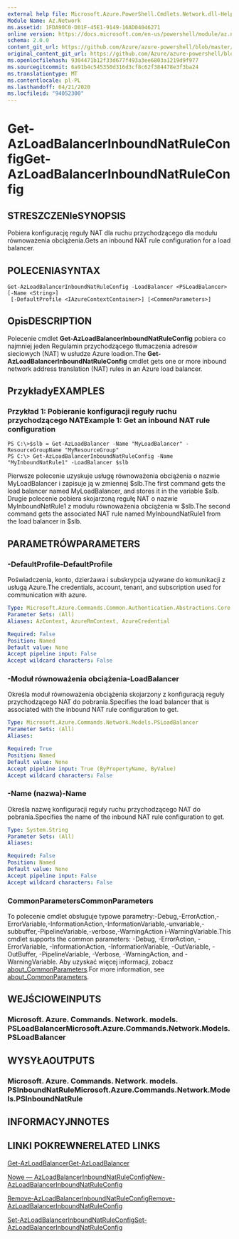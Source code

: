 ```yaml
---
external help file: Microsoft.Azure.PowerShell.Cmdlets.Network.dll-Help.xml
Module Name: Az.Network
ms.assetid: 1FDA90C0-D01F-45E1-9149-16AD04046271
online version: https://docs.microsoft.com/en-us/powershell/module/az.network/get-azloadbalancerinboundnatruleconfig
schema: 2.0.0
content_git_url: https://github.com/Azure/azure-powershell/blob/master/src/Network/Network/help/Get-AzLoadBalancerInboundNatRuleConfig.md
original_content_git_url: https://github.com/Azure/azure-powershell/blob/master/src/Network/Network/help/Get-AzLoadBalancerInboundNatRuleConfig.md
ms.openlocfilehash: 9304471b12f33d677f493a3ee6803a1219d9f977
ms.sourcegitcommit: 6a91b4c545350d316d3cf8c62f384478e3f3ba24
ms.translationtype: MT
ms.contentlocale: pl-PL
ms.lasthandoff: 04/21/2020
ms.locfileid: "94052300"
---
```

# <span data-ttu-id="0b5ac-101">Get-AzLoadBalancerInboundNatRuleConfig</span><span class="sxs-lookup"><span data-stu-id="0b5ac-101">Get-AzLoadBalancerInboundNatRuleConfig</span></span>

## <span data-ttu-id="0b5ac-102">STRESZCZENIe</span><span class="sxs-lookup"><span data-stu-id="0b5ac-102">SYNOPSIS</span></span>
<span data-ttu-id="0b5ac-103">Pobiera konfigurację reguły NAT dla ruchu przychodzącego dla modułu równoważenia obciążenia.</span><span class="sxs-lookup"><span data-stu-id="0b5ac-103">Gets an inbound NAT rule configuration for a load balancer.</span></span>

## <span data-ttu-id="0b5ac-104">POLECENIA</span><span class="sxs-lookup"><span data-stu-id="0b5ac-104">SYNTAX</span></span>

```
Get-AzLoadBalancerInboundNatRuleConfig -LoadBalancer <PSLoadBalancer> [-Name <String>]
 [-DefaultProfile <IAzureContextContainer>] [<CommonParameters>]
```

## <span data-ttu-id="0b5ac-105">Opis</span><span class="sxs-lookup"><span data-stu-id="0b5ac-105">DESCRIPTION</span></span>
<span data-ttu-id="0b5ac-106">Polecenie cmdlet **Get-AzLoadBalancerInboundNatRuleConfig** pobiera co najmniej jeden Regulamin przychodzącego tłumaczenia adresów sieciowych (NAT) w usłudze Azure loadion.</span><span class="sxs-lookup"><span data-stu-id="0b5ac-106">The **Get-AzLoadBalancerInboundNatRuleConfig** cmdlet gets one or more inbound network address translation (NAT) rules in an Azure load balancer.</span></span>

## <span data-ttu-id="0b5ac-107">Przykłady</span><span class="sxs-lookup"><span data-stu-id="0b5ac-107">EXAMPLES</span></span>

### <span data-ttu-id="0b5ac-108">Przykład 1: Pobieranie konfiguracji reguły ruchu przychodzącego NAT</span><span class="sxs-lookup"><span data-stu-id="0b5ac-108">Example 1: Get an inbound NAT rule configuration</span></span>
```
PS C:\>$slb = Get-AzLoadBalancer -Name "MyLoadBalancer" -ResourceGroupName "MyResourceGroup"
PS C:\> Get-AzLoadBalancerInboundNatRuleConfig -Name "MyInboundNatRule1" -LoadBalancer $slb
```

<span data-ttu-id="0b5ac-109">Pierwsze polecenie uzyskuje usługę równoważenia obciążenia o nazwie MyLoadBalancer i zapisuje ją w zmiennej $slb.</span><span class="sxs-lookup"><span data-stu-id="0b5ac-109">The first command gets the load balancer named MyLoadBalancer, and stores it in the variable $slb.</span></span>
<span data-ttu-id="0b5ac-110">Drugie polecenie pobiera skojarzoną regułę NAT o nazwie MyInboundNatRule1 z modułu równoważenia obciążenia w $slb.</span><span class="sxs-lookup"><span data-stu-id="0b5ac-110">The second command gets the associated NAT rule named MyInboundNatRule1 from the load balancer in $slb.</span></span>

## <span data-ttu-id="0b5ac-111">PARAMETRÓW</span><span class="sxs-lookup"><span data-stu-id="0b5ac-111">PARAMETERS</span></span>

### <span data-ttu-id="0b5ac-112">-DefaultProfile</span><span class="sxs-lookup"><span data-stu-id="0b5ac-112">-DefaultProfile</span></span>
<span data-ttu-id="0b5ac-113">Poświadczenia, konto, dzierżawa i subskrypcja używane do komunikacji z usługą Azure.</span><span class="sxs-lookup"><span data-stu-id="0b5ac-113">The credentials, account, tenant, and subscription used for communication with azure.</span></span>

```yaml
Type: Microsoft.Azure.Commands.Common.Authentication.Abstractions.Core.IAzureContextContainer
Parameter Sets: (All)
Aliases: AzContext, AzureRmContext, AzureCredential

Required: False
Position: Named
Default value: None
Accept pipeline input: False
Accept wildcard characters: False
```

### <span data-ttu-id="0b5ac-114">-Moduł równoważenia obciążenia</span><span class="sxs-lookup"><span data-stu-id="0b5ac-114">-LoadBalancer</span></span>
<span data-ttu-id="0b5ac-115">Określa moduł równoważenia obciążenia skojarzony z konfiguracją reguły przychodzącego NAT do pobrania.</span><span class="sxs-lookup"><span data-stu-id="0b5ac-115">Specifies the load balancer that is associated with the inbound NAT rule configuration to get.</span></span>

```yaml
Type: Microsoft.Azure.Commands.Network.Models.PSLoadBalancer
Parameter Sets: (All)
Aliases:

Required: True
Position: Named
Default value: None
Accept pipeline input: True (ByPropertyName, ByValue)
Accept wildcard characters: False
```

### <span data-ttu-id="0b5ac-116">-Name (nazwa)</span><span class="sxs-lookup"><span data-stu-id="0b5ac-116">-Name</span></span>
<span data-ttu-id="0b5ac-117">Określa nazwę konfiguracji reguły ruchu przychodzącego NAT do pobrania.</span><span class="sxs-lookup"><span data-stu-id="0b5ac-117">Specifies the name of the inbound NAT rule configuration to get.</span></span>

```yaml
Type: System.String
Parameter Sets: (All)
Aliases:

Required: False
Position: Named
Default value: None
Accept pipeline input: False
Accept wildcard characters: False
```

### <span data-ttu-id="0b5ac-118">CommonParameters</span><span class="sxs-lookup"><span data-stu-id="0b5ac-118">CommonParameters</span></span>
<span data-ttu-id="0b5ac-119">To polecenie cmdlet obsługuje typowe parametry:-Debug,-ErrorAction,-ErrorVariable,-InformationAction,-InformationVariable,-unvariable,-subbuffer,-PipelineVariable,-verbose,-WarningAction i-WarningVariable.</span><span class="sxs-lookup"><span data-stu-id="0b5ac-119">This cmdlet supports the common parameters: -Debug, -ErrorAction, -ErrorVariable, -InformationAction, -InformationVariable, -OutVariable, -OutBuffer, -PipelineVariable, -Verbose, -WarningAction, and -WarningVariable.</span></span> <span data-ttu-id="0b5ac-120">Aby uzyskać więcej informacji, zobacz [about_CommonParameters](http://go.microsoft.com/fwlink/?LinkID=113216).</span><span class="sxs-lookup"><span data-stu-id="0b5ac-120">For more information, see [about_CommonParameters](http://go.microsoft.com/fwlink/?LinkID=113216).</span></span>

## <span data-ttu-id="0b5ac-121">WEJŚCIOWE</span><span class="sxs-lookup"><span data-stu-id="0b5ac-121">INPUTS</span></span>

### <span data-ttu-id="0b5ac-122">Microsoft. Azure. Commands. Network. models. PSLoadBalancer</span><span class="sxs-lookup"><span data-stu-id="0b5ac-122">Microsoft.Azure.Commands.Network.Models.PSLoadBalancer</span></span>

## <span data-ttu-id="0b5ac-123">WYSYŁA</span><span class="sxs-lookup"><span data-stu-id="0b5ac-123">OUTPUTS</span></span>

### <span data-ttu-id="0b5ac-124">Microsoft. Azure. Commands. Network. models. PSInboundNatRule</span><span class="sxs-lookup"><span data-stu-id="0b5ac-124">Microsoft.Azure.Commands.Network.Models.PSInboundNatRule</span></span>

## <span data-ttu-id="0b5ac-125">INFORMACYJN</span><span class="sxs-lookup"><span data-stu-id="0b5ac-125">NOTES</span></span>

## <span data-ttu-id="0b5ac-126">LINKI POKREWNE</span><span class="sxs-lookup"><span data-stu-id="0b5ac-126">RELATED LINKS</span></span>

[<span data-ttu-id="0b5ac-127">Get-AzLoadBalancer</span><span class="sxs-lookup"><span data-stu-id="0b5ac-127">Get-AzLoadBalancer</span></span>](./Get-AzLoadBalancer.md)

[<span data-ttu-id="0b5ac-128">Nowe — AzLoadBalancerInboundNatRuleConfig</span><span class="sxs-lookup"><span data-stu-id="0b5ac-128">New-AzLoadBalancerInboundNatRuleConfig</span></span>](./New-AzLoadBalancerInboundNatRuleConfig.md)

[<span data-ttu-id="0b5ac-129">Remove-AzLoadBalancerInboundNatRuleConfig</span><span class="sxs-lookup"><span data-stu-id="0b5ac-129">Remove-AzLoadBalancerInboundNatRuleConfig</span></span>](./Remove-AzLoadBalancerInboundNatRuleConfig.md)

[<span data-ttu-id="0b5ac-130">Set-AzLoadBalancerInboundNatRuleConfig</span><span class="sxs-lookup"><span data-stu-id="0b5ac-130">Set-AzLoadBalancerInboundNatRuleConfig</span></span>](./Set-AzLoadBalancerInboundNatRuleConfig.md)


